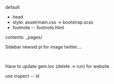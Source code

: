 default
- head
- style: asset/main.css -> bootstrap.scss
- footnote -- footnote.html

contents:
_pages/

Sidebar
newsid
pi for image
twitter....

<br>


Have to update gem.loc (delete -> run) for website

use inspect -- id 
